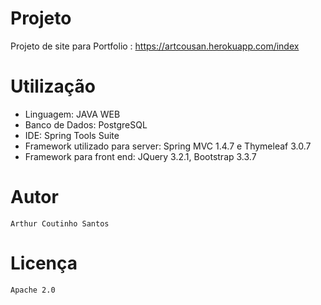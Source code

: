 # Projeto

  Projeto de site para Portfolio : https://artcousan.herokuapp.com/index

# Utilização

- Linguagem: JAVA WEB
- Banco de Dados: PostgreSQL
- IDE: Spring Tools Suite
- Framework utilizado para server: Spring MVC 1.4.7 e Thymeleaf 3.0.7
- Framework para front end: JQuery 3.2.1, Bootstrap 3.3.7


# Autor

```
Arthur Coutinho Santos
```


# Licença

```
Apache 2.0
```
